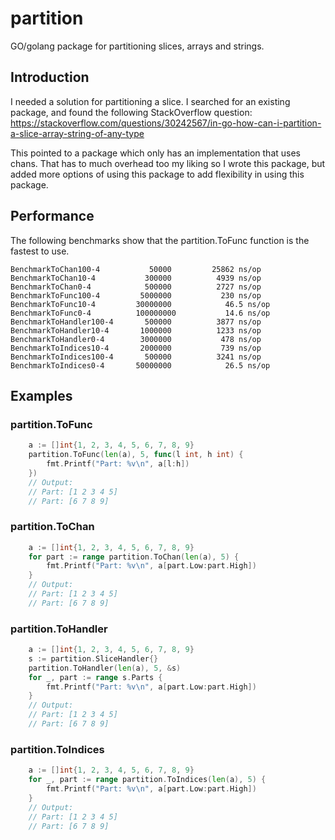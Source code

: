 # partition

GO/golang package for partitioning slices, arrays and strings. 

## Introduction

I needed a solution for partitioning a slice. I searched for an existing package, and found the following StackOverflow question: https://stackoverflow.com/questions/30242567/in-go-how-can-i-partition-a-slice-array-string-of-any-type

This pointed to a package which only has an implementation that uses chans. That has to much overhead too my liking so I wrote this package, but added more options of using this package to add flexibility in using this package.

## Performance

The following benchmarks show that the partition.ToFunc function is the fastest to use. 
~~~
BenchmarkToChan100-4      	   50000	     25862 ns/op
BenchmarkToChan10-4       	  300000	      4939 ns/op
BenchmarkToChan0-4        	  500000	      2727 ns/op
BenchmarkToFunc100-4      	 5000000	       230 ns/op
BenchmarkToFunc10-4       	30000000	        46.5 ns/op
BenchmarkToFunc0-4        	100000000	        14.6 ns/op
BenchmarkToHandler100-4   	  500000	      3877 ns/op
BenchmarkToHandler10-4    	 1000000	      1233 ns/op
BenchmarkToHandler0-4     	 3000000	       478 ns/op
BenchmarkToIndices10-4    	 2000000	       739 ns/op
BenchmarkToIndices100-4   	  500000	      3241 ns/op
BenchmarkToIndices0-4     	50000000	        26.5 ns/op
~~~

## Examples

### partition.ToFunc

~~~go
	a := []int{1, 2, 3, 4, 5, 6, 7, 8, 9}
	partition.ToFunc(len(a), 5, func(l int, h int) {
		fmt.Printf("Part: %v\n", a[l:h])
	})
	// Output:
	// Part: [1 2 3 4 5]
	// Part: [6 7 8 9]
~~~

### partition.ToChan

~~~go
	a := []int{1, 2, 3, 4, 5, 6, 7, 8, 9}
	for part := range partition.ToChan(len(a), 5) {
		fmt.Printf("Part: %v\n", a[part.Low:part.High])
	}
	// Output:
	// Part: [1 2 3 4 5]
	// Part: [6 7 8 9]
~~~

### partition.ToHandler

~~~go
	a := []int{1, 2, 3, 4, 5, 6, 7, 8, 9}
	s := partition.SliceHandler{}
	partition.ToHandler(len(a), 5, &s)
	for _, part := range s.Parts {
		fmt.Printf("Part: %v\n", a[part.Low:part.High])
	}
	// Output:
	// Part: [1 2 3 4 5]
	// Part: [6 7 8 9]
~~~

### partition.ToIndices

~~~go
	a := []int{1, 2, 3, 4, 5, 6, 7, 8, 9}
	for _, part := range partition.ToIndices(len(a), 5) {
		fmt.Printf("Part: %v\n", a[part.Low:part.High])
	}
	// Output:
	// Part: [1 2 3 4 5]
	// Part: [6 7 8 9]
~~~
